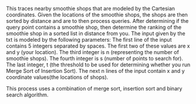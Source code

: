 This traces nearby smoothie shops that are modeled by the Cartesian coordinates. Given the locations of the smoothie shops, the shops are then sorted by distance and are to then process queries. After determining if the query point contains a smoothie shop, then determine
the ranking of the smoothie shop in a sorted list in distance from you. The input given by the txt is modeled by the following parameters:
The first line of the input contains 5 integers separated by spaces. The first two of these values are x and y (your location). 
The third integer is n (representing the number of smoothie shops). 
The fourth integer is s (number of points to search for). 
The last integer, t (the threshold to be used for determining whether you run Merge Sort of Insertion Sort). 
The next n lines of the input contain x and y coordinate values(the locations of shops). 

This process uses a combination of merge sort, insertion sort and binary search algorithm.
